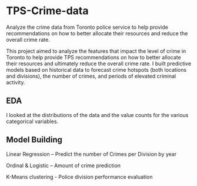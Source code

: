 # TPS-Crime-data
Analyze the crime data from Toronto police service to help provide recommendations on how to better allocate their resources and reduce the overall crime rate.

This project aimed to analyze the features that impact the level of crime in Toronto to help provide TPS recommendations on how to better allocate their resources 
and ultimately reduce the overall crime rate. I built predictive models based on historical data to forecast crime hotspots (both locations and divisions), 
the number of crimes, and periods of elevated criminal activity. 
## EDA
I looked at the distributions of the data and the value counts for the various categorical variables. 
## Model Building
Linear Regression – Predict the number of Crimes per Division by year

Ordinal & Logistic – Amount of crime prediction

K-Means clustering - Police division performance evaluation
